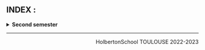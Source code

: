 ## INDEX :  

<details>
    <summary>
        <b>Second semester </b>
    </summary>
    <br/>

| N°             | Directory            | Name                         | Description           |
| ---------------- | --------------|---------------|------------------------------------------ |
| 05/25 | [holbertonschool-higher_level_programming](https://github.com/MarianneHolbie/holbertonschool-higher_level_programming) | [Python-Hello, World](https://github.com/TessierV/holbertonschool-higher_level_programming/tree/main/python-hello_world) | first step with Python |
| 06/25 | [holbertonschool-higher_level_programming](https://github.com/MarianneHolbie/holbertonschool-higher_level_programming) | [Python - if/else, loops, functions](https://github.com/TessierV/holbertonschool-higher_level_programming/tree/main/python-if_else_loops_functions) | loops and conditions |
| 07/25 | [holbertonschool-higher_level_programming](https://github.com/MarianneHolbie/holbertonschool-higher_level_programming) | [Python - import & modules](https://github.com/TessierV/holbertonschool-higher_level_programming/tree/main/python-import_modules) | Importation |
| 08/25 | [holbertonschool-higher_level_programming](https://github.com/MarianneHolbie/holbertonschool-higher_level_programming) | [Python - Data Structures: Lists, Tuples](https://github.com/TessierV/holbertonschool-higher_level_programming/tree/main/python-data_structures) | List and Tuples |
| 09/25 | [holbertonschool-higher_level_programming](https://github.com/MarianneHolbie/holbertonschool-higher_level_programming) | [Python - More Data Structures: Set, Dictionary](https://github.com/TessierV/holbertonschool-higher_level_programming/tree/main/python-more_data_structures) | Dictionary and set |
| 10/25 | [holbertonschool-higher_level_programming](https://github.com/MarianneHolbie/holbertonschool-higher_level_programming) | [Python - Exceptions](https://github.com/TessierV/holbertonschool-higher_level_programming/tree/main/python-exceptions) | Exceptions |
| 11/25 | [holbertonschool-higher_level_programming](https://github.com/MarianneHolbie/holbertonschool-higher_level_programming) | [Python - Classes](https://github.com/TessierV/holbertonschool-higher_level_programming/tree/main/python-classes) | Classes |
| 12/25 | [holbertonschool-higher_level_programming](https://github.com/MarianneHolbie/holbertonschool-higher_level_programming) | [Python - Test Driven Development](https://github.com/TessierV/holbertonschool-higher_level_programming/tree/main/python-test_driven_development) | Uni Test and interactive tests |
| 13/25 | [holbertonschool-higher_level_programming](https://github.com/MarianneHolbie/holbertonschool-higher_level_programming) | [Python - More Classes](https://github.com/TessierV/holbertonschool-higher_level_programming/tree/main/python-more_classes) | More Classes |
| 14/25 | [holbertonschool-higher_level_programming](https://github.com/MarianneHolbie/holbertonschool-higher_level_programming) | [Python - Everything is object](https://github.com/TessierV/holbertonschool-higher_level_programming/tree/main/python-everything_is_object) | Everything is object |
| 15/25 | [holbertonschool-higher_level_programming](https://github.com/MarianneHolbie/holbertonschool-higher_level_programming) | [Python - Inheritance](https://github.com/TessierV/holbertonschool-higher_level_programming/blob/main/python-inheritance) | Python Inheritance |
| 16/25 | [holbertonschool-higher_level_programming](https://github.com/MarianneHolbie/holbertonschool-higher_level_programming) | [Python - Input/Output](https://github.com/TessierV/holbertonschool-higher_level_programming/tree/main/python-input_output) | Input/Output |
| 17/25 | [holbertonschool-higher_level_programming](https://github.com/MarianneHolbie/holbertonschool-higher_level_programming) | [Python - Almost a Circle](https://github.com/TessierV/holbertonschool-higher_level_programming/tree/main/python-almost_a_circle) | Almost a Circle |
| 18/25 | [AirBnB clone](https://github.com/MarianneHolbie/holbertonschool-AirBnB_clone) | [AirBnB clone](https://github.com/MarianneHolbie/holbertonschool-AirBnB_clone) | Creating the console |
</details>


<hr>
<p align="right">
    HolbertonSchool TOULOUSE 2022-2023
</p>

